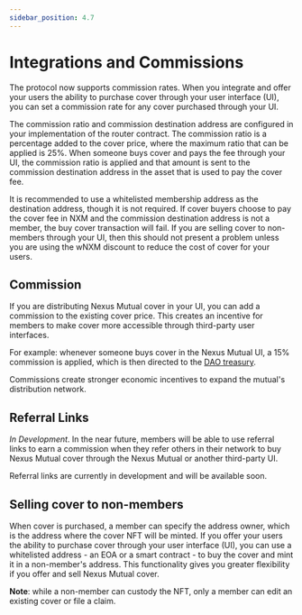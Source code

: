 ```yaml
---
sidebar_position: 4.7
---
```


# Integrations and Commissions

The protocol now supports commission rates. When you integrate and offer your users the ability to purchase cover through your user interface (UI), you can set a commission rate for any cover purchased through your UI.

The commission ratio and commission destination address are configured in your implementation of the router contract. The commission ratio is a percentage added to the cover price, where the maximum ratio that can be applied is 25%. When someone buys cover and pays the fee through your UI, the commission ratio is applied and that amount is sent to the commission destination address in the asset that is used to pay the cover fee.

It is recommended to use a whitelisted membership address as the destination address, though it is not required. If cover buyers choose to pay the cover fee in NXM and the commission destination address is not a member, the buy cover transaction will fail. If you are selling cover to non-members through your UI, then this should not present a problem unless you are using the wNXM discount to reduce the cost of cover for your users.

## Commission

If you are distributing Nexus Mutual cover in your UI, you can add a commission to the existing cover price. This creates an incentive for members to make cover more accessible through third-party user interfaces.

For example: whenever someone buys cover in the Nexus Mutual UI, a 15% commission is applied, which is then directed to the [DAO treasury](https://app.safe.global/balances?safe=eth:0x586b9b2F8010b284A0197f392156f1A7Eb5e86e9).

Commissions create stronger economic incentives to expand the mutual's distribution network.

## Referral Links

*In Development*. In the near future, members will be able to use referral links to earn a commission when they refer others in their network to buy Nexus Mutual cover through the Nexus Mutual or another third-party UI.

Referral links are currently in development and will be available soon.

## Selling cover to non-members

When cover is purchased, a member can specify the address owner, which is the address where the cover NFT will be minted. If you offer your users the ability to purchase cover through your user interface (UI), you can use a whitelisted address - an EOA or a smart contract - to buy the cover and mint it in a non-member's address. This functionality gives you greater flexibility if you offer and sell Nexus Mutual cover.

**Note**: while a non-member can custody the NFT, only a member can edit an existing cover or file a claim. 

